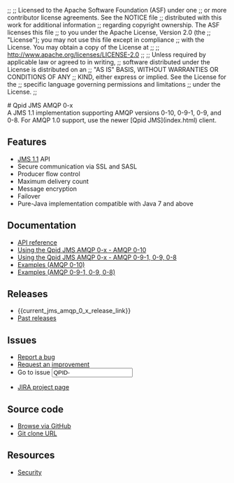 ;;
;; Licensed to the Apache Software Foundation (ASF) under one
;; or more contributor license agreements.  See the NOTICE file
;; distributed with this work for additional information
;; regarding copyright ownership.  The ASF licenses this file
;; to you under the Apache License, Version 2.0 (the
;; "License"); you may not use this file except in compliance
;; with the License.  You may obtain a copy of the License at
;;
;;   http://www.apache.org/licenses/LICENSE-2.0
;;
;; Unless required by applicable law or agreed to in writing,
;; software distributed under the License is distributed on an
;; "AS IS" BASIS, WITHOUT WARRANTIES OR CONDITIONS OF ANY
;; KIND, either express or implied.  See the License for the
;; specific language governing permissions and limitations
;; under the License.
;;

<div id="-left-column" markdown="1">
# Qpid JMS AMQP 0-x

<div class="feature" markdown="1">
A JMS 1.1 implementation supporting AMQP versions 0-10, 0-9-1, 0-9, and
0-8.  For AMQP 1.0 support, use the newer [Qpid JMS](index.html) client.
</div>

## Features

 - [JMS 1.1](http://download.oracle.com/otndocs/jcp/7195-jms-1.1-fr-spec-oth-JSpec/) API
 - Secure communication via SSL and SASL
 - Producer flow control
 - Maximum delivery count
 - Message encryption
 - Failover
 - Pure-Java implementation compatible with Java 7 and above

## Documentation

<div class="two-column" markdown="1">

 - [API reference](http://docs.oracle.com/javaee/1.4/api/javax/jms/package-summary.html)
 - [Using the Qpid JMS AMQP 0-x - AMQP 0-10]({{current_jms_amqp_0_x_release_url}}/jms-amqp-0-10-book/index.html)
 - [Using the Qpid JMS AMQP 0-x - AMQP 0-9-1, 0-9, 0-8]({{current_jms_amqp_0_x_release_url}}/jms-amqp-0-8-book/index.html)
 - [Examples (AMQP 0-10)]({{current_jms_amqp_0_x_release_url}}/examples/index.html)
 - [Examples (AMQP 0-9-1, 0-9, 0-8)]({{current_jms_amqp_0_x_release_url}}/jms-amqp-0-8-book/JMS-Client-0-8-Examples.html)

</div>

</div>

<div id="-right-column" class="right-column-adjusted" markdown="1">

## Releases

 - {{current_jms_amqp_0_x_release_link}}
 - [Past releases]({{site_url}}/releases/index.html#past-releases)

## Issues

 - [Report a bug](http://issues.apache.org/jira/secure/CreateIssueDetails!init.jspa?pid=12310520&issuetype=1&priority=3&components=12311389)
 - [Request an improvement](http://issues.apache.org/jira/secure/CreateIssueDetails!init.jspa?pid=12310520&issuetype=4&priority=3&components=12311389)
 - <form id="-jira-goto-form">Go to issue <input name="jira" value="QPID-"/></form>
 - [JIRA project page](http://issues.apache.org/jira/browse/QPID/component/12311389)

## Source code

 - [Browse via GitHub](https://github.com/apache/qpid-jms-amqp-0-x)
 - [Git clone URL](https://gitbox.apache.org/repos/asf/qpid-jms-amqp-0-x.git)

## Resources

 - [Security](security-0-x.html)

</div>
